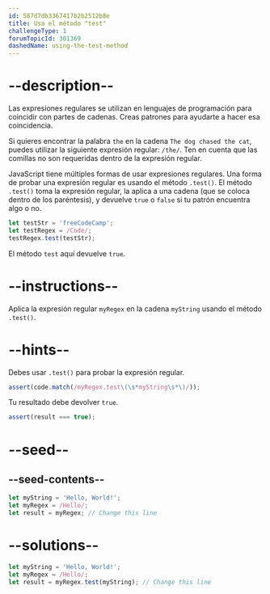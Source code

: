 ```yaml
---
id: 587d7db3367417b2b2512b8e
title: Usa el método "test"
challengeType: 1
forumTopicId: 301369
dashedName: using-the-test-method
---
```


# --description--

Las expresiones regulares se utilizan en lenguajes de programación para coincidir con partes de cadenas. Creas patrones para ayudarte a hacer esa coincidencia.

Si quieres encontrar la palabra `the` en la cadena `The dog chased the cat`, puedes utilizar la siguiente expresión regular: `/the/`. Ten en cuenta que las comillas no son requeridas dentro de la expresión regular.

JavaScript tiene múltiples formas de usar expresiones regulares. Una forma de probar una expresión regular es usando el método `.test()`. El método `.test()` toma la expresión regular, la aplica a una cadena (que se coloca dentro de los paréntesis), y devuelve `true` o `false` si tu patrón encuentra algo o no.

```js
let testStr = 'freeCodeCamp';
let testRegex = /Code/;
testRegex.test(testStr);
```

El método `test` aquí devuelve `true`.

# --instructions--

Aplica la expresión regular `myRegex` en la cadena `myString` usando el método `.test()`.

# --hints--

Debes usar `.test()` para probar la expresión regular.

```js
assert(code.match(/myRegex.test\(\s*myString\s*\)/));
```

Tu resultado debe devolver `true`.

```js
assert(result === true);
```

# --seed--

## --seed-contents--

```js
let myString = 'Hello, World!';
let myRegex = /Hello/;
let result = myRegex; // Change this line
```

# --solutions--

```js
let myString = 'Hello, World!';
let myRegex = /Hello/;
let result = myRegex.test(myString); // Change this line
```
